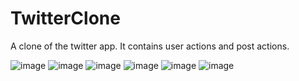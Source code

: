 # TwitterClone


A clone of the twitter app.
It contains user actions and post actions.

![image](https://github.com/berkedursunoglu/TwitterClone/blob/master/twitterclone1.png?raw=true)
![image](https://github.com/berkedursunoglu/TwitterClone/blob/master/twitterclone2.png?raw=true)
![image](https://github.com/berkedursunoglu/TwitterClone/blob/master/twitterclone3.png?raw=true)
![image](https://github.com/berkedursunoglu/TwitterClone/blob/master/twitterclone4.png?raw=true)
![image](https://github.com/berkedursunoglu/TwitterClone/blob/master/twitterclone5.png?raw=true)
![image](https://github.com/berkedursunoglu/TwitterClone/blob/master/twitterclone6.png?raw=true)
